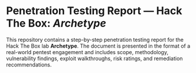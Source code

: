 # Penetration Testing Report — Hack The Box: *Archetype*

This repository contains a step-by-step penetration testing report for the Hack The Box lab **Archetype**. The document is presented in the format of a real-world pentest engagement and includes scope, methodology, vulnerability findings, exploit walkthroughs, risk ratings, and remediation recommendations.
